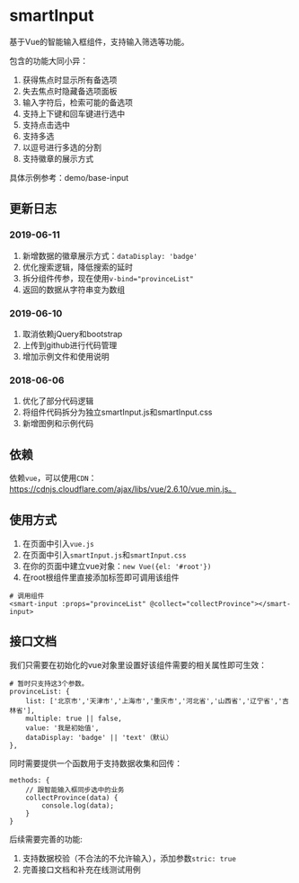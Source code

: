 # smartInput
基于Vue的智能输入框组件，支持输入筛选等功能。
    
包含的功能大同小异：

 1. 获得焦点时显示所有备选项
 2. 失去焦点时隐藏备选项面板
 3. 输入字符后，检索可能的备选项
 4. 支持上下键和回车键进行选中
 5. 支持点击选中
 6. 支持多选
 7. 以逗号进行多选的分割
 1. 支持徽章的展示方式
 
 具体示例参考：demo/base-input

## 更新日志
### 2019-06-11
1. 新增数据的徽章展示方式：`dataDisplay: 'badge'`
1. 优化搜索逻辑，降低搜索的延时
1. 拆分组件传参，现在使用`v-bind="provinceList"`
1. 返回的数据从字符串变为数组

### 2019-06-10
1. 取消依赖jQuery和bootstrap
1. 上传到github进行代码管理
1. 增加示例文件和使用说明

### 2018-06-06
1. 优化了部分代码逻辑
1. 将组件代码拆分为独立smartInput.js和smartInput.css
1. 新增图例和示例代码

## 依赖
依赖`vue`，可以使用`CDN`：https://cdnjs.cloudflare.com/ajax/libs/vue/2.6.10/vue.min.js。

## 使用方式
 1. 在页面中引入`vue.js`
 2. 在页面中引入`smartInput.js`和`smartInput.css`
 3. 在你的页面中建立vue对象：`new Vue({el: '#root'})`
 4. 在root根组件里直接添加<smart-input>标签即可调用该组件

```
# 调用组件
<smart-input :props="provinceList" @collect="collectProvince"></smart-input>
```

## 接口文档

我们只需要在初始化的vue对象里设置好该组件需要的相关属性即可生效：
```
# 暂时只支持这3个参数。
provinceList: {
    list: ['北京市','天津市','上海市','重庆市','河北省','山西省','辽宁省','吉林省'],
    multiple: true || false,
    value: '我是初始值',
    dataDisplay: 'badge' || 'text'（默认）
},
```
同时需要提供一个函数用于支持数据收集和回传：
```
methods: {
    // 跟智能输入框同步选中的业务
    collectProvince(data) {
        console.log(data);
    }
}
```

后续需要完善的功能:
 1. 支持数据校验（不合法的不允许输入），添加参数`stric: true`
 1. 完善接口文档和补充在线测试用例

